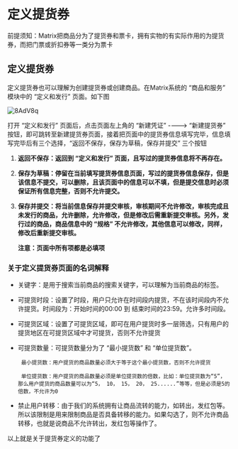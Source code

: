 # 定义提货券

前提须知：Matrix把商品分为了提货券和票卡，拥有实物的有实际作用的为提货券，而把门票或折扣券等一类分为票卡

## 定义提货券

定义提货券也可以理解为创建提货券或创建商品。在Matrix系统的 “商品和服务” 模块中的 “定义和发行” 页面。如下图

![8AdV8q](http://md.stringon.com/maunal/8AdV8q.png)

打开 “定义和发行” 页面后，点击页面左上角的 “新建凭证” ----&gt; “新建提货券” 按钮，即可跳转至新建提货券页面，接着把页面中的提货券信息填写完毕，信息填写完毕后有三个选择，“返回不保存，保存为草稿，保存并提交” 三个按钮

1. **返回不保存：返回到 “定义和发行” 页面，且写过的提货券信息将不再存在。**
2. **保存为草稿：停留在当前填写提货券信息页面，写过的提货券信息保存，但是该信息不提交，可以删除，且该页面中的信息可以不填，但是提交信息时必须保证所有信息完整，否则不允许提交。**
3. **保存并提交：将当前信息保存并提交审核，审核期间不允许修改，审核完成且未发行的商品，允许删除，允许修改，但是修改后需重新提交审核。另外，发行过的商品，商品信息中的 “规格” 不允许修改，其他信息可以修改，同样，修改后重新提交审核。**

   **注意：页面中所有项都是必填项**

### 关于定义提货券页面的名词解释

* 关键字：是用于搜索当前商品的搜索关键字，可以理解为当前商品的标签。
* 可提货时段：设置了时段，用户只允许在时间段内提货，不在该时间段内不允许提货。时间段为：开始时间的00:00 到 结束时间的23:59。允许多时间段。
* 可提货区域：设置了可提货区域，即可在用户提货时多一层筛选，只有用户的提货地区在可提货区域中才可提货，否则不允许提货
* 可提货数量：可提货数量分为了 “最小提货数” 和 “单位提货数”。

  ```text
   最小提货数：用户提货的商品数量必须大于等于这个最小提货数，否则不允许提货

   单位提货数：用户提货的商品数量必须是单位提货数的倍数，比如：单位提货数为“5”，那么用户提货的商品数量可以为“5， 10， 15， 20， 25......”等等，但是必须是5的倍数，不允许为0
  ```

* 禁止用户转移：由于我们的系统拥有让商品流转的能力，如转出，发红包等。所以该限制是用来限制商品是否具备转移的能力。如果勾选了，则不允许商品转移，也就是说商品不允许转出，发红包等操作了。

以上就是关于提货券定义的功能了

